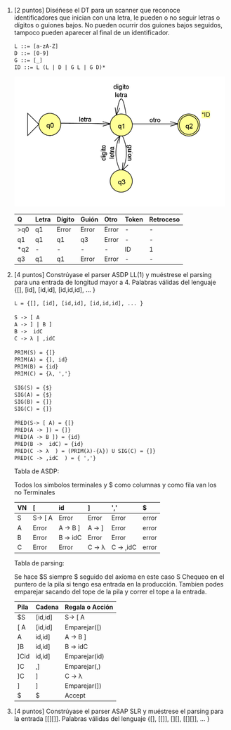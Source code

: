 1. [2 puntos] Diséñese el DT para un scanner que reconoce identificadores que inician con una letra, le pueden o no seguir letras o dígitos o guiones bajos. No pueden ocurrir dos guiones bajos seguidos, tampoco pueden aparecer al final de un identificador.

    ```plain
    L ::= [a-zA-Z]
    D ::= [0-9]
    G ::= [_]
    ID ::= L (L | D | G L | G D)*
    ```

     ![AF Aritmética](img/P1UNAHUR_PARSEO_REC_2023.png)

    | Q   | Letra | Dígito | Guión | Otro     | Token | Retroceso |
    | --  | --    | --     | --    | --       | --    | --        |
    | >q0 | q1    | Error  | Error | Error    | -     | -         |
    | q1  | q1    | q1     | q3    | Error    | -     | -         |
    | *q2 | -     | -      |  -    | -        | ID    | 1         |
    | q3  | q1    | q1     | Error | Error    | -     | -         |
    
    

2. [4 puntos] Constrúyase el parser ASDP LL(1) y muéstrese el parsing para una entrada de longitud mayor a 4. Palabras válidas del lenguaje {[], [id], [id,id], [id,id,id], ... }

    ```plain
    L = {[], [id], [id,id], [id,id,id], ... }

    S -> [ A 
    A -> ] | B ]
    B ->  idC 
    C -> λ | ,idC  

    PRIM(S) = {[}
    PRIM(A) = {], id}
    PRIM(B) = {id}
    PRIM(C) = {λ, ','}

    SIG(S) = {$}
    SIG(A) = {$}
    SIG(B) = {]}
    SIG(C) = {]}
    
    PRED(S-> [ A) = {[}
    PRED(A -> ]) = {]}
    PRED(A -> B ]) = {id}
    PRED(B ->  idC) = {id}
    PRED(C -> λ  ) = (PRIM(λ)-{λ}) U SIG(C) = {]}
    PRED(C -> ,idC  ) = { ','}
    ```
    Tabla de ASDP:
    
    Todos los simbolos terminales y $ como columnas y como fila van los no Terminales
    
    | VN | [            | id            |    ]      |   ','     |   $    |
    | -- |   --         | --            | --        | --        | --     |
    | S  |   S-> [ A    | Error         | Error     | Error     | error  |
    | A  |   Error      | A -> B ]      | A -> ]    | Error     | error  |
    | B  |   Error      | B ->  idC     |  Error    | Error     | error  |
    | C  |   Error      | Error         | C -> λ    | C -> ,idC |error   |

    Tabla de parsing:
    
    Se hace $S siempre $ seguido del axioma en este caso S
    Chequeo en el puntero de la pila si tengo esa entrada en la producción.
    Tambien podes emparejar sacando del tope de la pila y
    correr el tope a la entrada.
    
    | Pila  |   Cadena       | Regala o Acción       |
    | --    |   --           | --                    |
    | $S    |   [id,id]      |  S-> [ A              |
    | [ A   |   [id,id]      |  Emparejar([)         |
    | A     |   id,id]       |  A -> B ]             |
    | ]B    |   id,id]       |  B ->  idC            |
    | ]Cid  |   id,id]       |  Emparejar(id)        |
    | ]C    |   ,]           |  Emparejar(,)         |
    | ]C    |   ]            |   C -> λ              |
    | ]     |   ]            |   Emparejar(])        |
    | $     |   $            |   Accept              |



3. [4 puntos] Constrúyase el parser ASAP SLR y muéstrese el parsing para la entrada [[][]]. Palabras válidas del lenguaje {[], [[]], [][], [[][]], ... }

